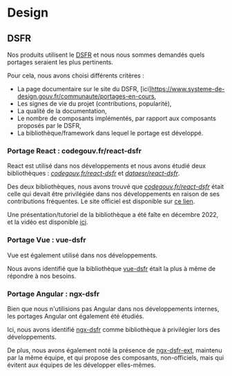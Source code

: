 # Design

## DSFR

Nos produits utilisent le [DSFR](https://www.systeme-de-design.gouv.fr/) et nous nous sommes demandés quels portages
seraient les plus pertinents.

Pour cela, nous avons choisi différents critères : 

- La page documentaire sur le site du DSFR, [ici]https://www.systeme-de-design.gouv.fr/communaute/portages-en-cours,
- Les signes de vie du projet (contributions, popularité),
- La qualité de la documentation,
- Le nombre de composants implémentés, par rapport aux composants proposés par le DSFR,
- La bibliothèque/framework dans lequel le portage est développé.

### Portage React : codegouv.fr/react-dsfr

React est utilisé dans nos développements et nous avons étudié deux bibliothèques :
_[codegouv.fr/react-dsfr](https://github.com/codegouvfr/react-dsfr)_ et
_[dataesr/react-dsfr](https://github.com/dataesr/react-dsfr)_.

Des deux bibliothèques, nous avons trouvé que _[codegouv.fr/react-dsfr](https://github.com/codegouvfr/react-dsfr)_
était celle qui devait être privilégiée dans nos développements en raison de ses contributions fréquentes.
Le site officiel est disponible sur [ce lien](https://react-dsfr.codegouv.studio/).

Une présentation/tutoriel de la bibliothèque a été faîte en décembre 2022, et la vidéo est disponible
[ici](https://code.gouv.fr/fr/bluehats/react-dsfr/).

### Portage Vue : vue-dsfr

Vue est également utilisé dans nos développements.

Nous avons identifié que la bibliothèque [vue-dsfr](https://github.com/dnum-mi/vue-dsfr) était la plus à même de
répondre à nos besoins.

### Portage Angular : ngx-dsfr

Bien que nous n'utilisions pas Angular dans nos développements internes, les portages Angular ont également été étudiés.

Ici, nous avons identifié [ngx-dsfr](https://gitlab.mim-libre.fr/men/transverse/dsmen/ngx-dsfr-components) comme
bibliothèque à privilégier lors des développements.

De plus, nous avons également noté la présence de
[ngx-dsfr-ext](https://gitlab.mim-libre.fr/men/transverse/dsmen/ngx-dsfr-ext), maintenu par la même équipe, et qui
propose des composants, non-officiels, mais qui évitent aux équipes de les développer elles-mêmes.

